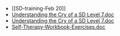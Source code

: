 - [[SD-training-Feb 20]]
- [Understanding the Cry of a SD Level 7.doc](../assets/Understanding_the_Cry_of_a_SD_Level_7_1740673197462_0.doc)
- [Understanding the Cry of a SD Level 7.doc](../assets/Understanding_the_Cry_of_a_SD_Level_7_1740673218497_0.doc)
- [Self-Therapy-Workbook-Exercises.doc](../assets/Self-Therapy-Workbook-Exercises_1740673236452_0.doc)